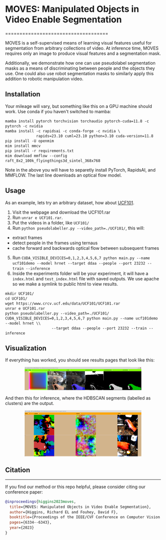 # MOVES: Manipulated Objects in Video Enable Segmentation
====================================

MOVES is a self-supervised means of learning visual features useful for segmentation
from arbitrary collections of video. At inference time, MOVES requires only an image
to produce visual features and a segmentation mask. 

Additionally, we demonstrate how one can use pseudolabel segmentation masks as a means
of discriminating between people and the objects they use. One could also use robot 
segmentation masks to similarly apply this addition to robotic manipulation video.

## Installation

Your mileage will vary, but something like this on a GPU machine should work. Use conda if you haven't switched to mamba:
 
```
mamba install pytorch torchvision torchaudio pytorch-cuda=11.8 -c pytorch -c nvidia
mamba install -c rapidsai -c conda-forge -c nvidia \
              rapids=23.10 cuml=23.10 python=3.10 cuda-version=11.8
pip install -U openmim
mim install mmcv
pip install -r requirements.txt
mim download mmflow --config raft_8x2_100k_flyingthings3d_sintel_368x768
```

Note in the above you will have to separetly install PyTorch, RapidsAI, and MMFLOW. The last line downloads an optical flow model.

## Usage
As an example, lets try an arbitrary dataset, how about [UCF101](https://www.crcv.ucf.edu/data/UCF101.php). 

1. Visit the webpage and download the UCF101.rar
2. Run `unrar e UCF101.rar`. 
3. Put the videos in a folder, like `UCF101/`
4. Run `python pseudolabeller.py --video_path=./UCF101/`, this will:
- extract frames
- detect people in the frames using ternaus  
- cache forward and backwards optical flow between subsequent frames
5. Run `CUDA_VISIBLE_DEVICES=0,1,2,3,4,5,6,7 python main.py --name ucf101demo --model hrnet --target ddaa --people --port 23232 --train --inference`
6. Inside the experiments folder will be your experiment, it will have a `index.html` and `test_index.html` file with saved outputs. We use apache so we make a symlink to public html to view results.

```
mkdir UCF101/
cd UCF101/
wget https://www.crcv.ucf.edu/data/UCF101/UCF101.rar
unrar e UCF101.rar
python pseudolabeller.py --video_path=./UCF101/
CUDA_VISIBLE_DEVICES=0,1,2,3,4,5,6,7 python main.py --name ucf101demo --model hrnet \\
                     --target ddaa --people --port 23232 --train --inference
```

## Visualization

If everything has worked, you should see results pages that look like this:

<p align="center">
  <img src="./web/training_page.png" alt="training_page" width="75%" />
</p>


And then this for inference, where the HDBSCAN segments (labelled as clusters) are the output.

<p align="center">
  <img src="./web/inference_page.png" alt="training_page" width="75%" />
</p>

## Citation
-----------------

If you find our method or this repo helpful, please consider citing our conference paper:

```bibtex
@inproceedings{higgins2023moves,
  title={MOVES: Manipulated Objects in Video Enable Segmentation},
  author={Higgins, Richard EL and Fouhey, David F},
  booktitle={Proceedings of the IEEE/CVF Conference on Computer Vision and Pattern Recognition},
  pages={6334--6343},
  year={2023}
}
```

